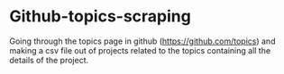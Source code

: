 # Github-topics-scraping
Going through the topics page in github (https://github.com/topics) and making a csv file out of projects related to the topics containing all the details of the project.
